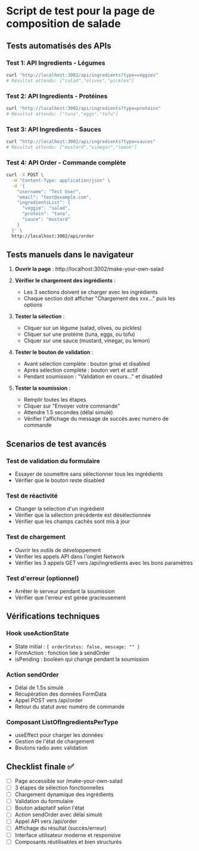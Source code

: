 # Script de test pour la page de composition de salade

## Tests automatisés des APIs

### Test 1: API Ingredients - Légumes
```bash
curl "http://localhost:3002/api/ingredients?type=veggies"
# Résultat attendu: ["salad","olives","pickles"]
```

### Test 2: API Ingredients - Protéines  
```bash
curl "http://localhost:3002/api/ingredients?type=proteins"
# Résultat attendu: ["tuna","eggs","tofu"]
```

### Test 3: API Ingredients - Sauces
```bash
curl "http://localhost:3002/api/ingredients?type=sauces"  
# Résultat attendu: ["mustard","vinegar","lemon"]
```

### Test 4: API Order - Commande complète
```bash
curl -X POST \
  -H "Content-Type: application/json" \
  -d '{
    "username": "Test User", 
    "email": "test@example.com",
    "ingredientsList": {
      "veggie": "salad",
      "protein": "tuna", 
      "sauce": "mustard"
    }
  }' \
  http://localhost:3002/api/order
```

## Tests manuels dans le navigateur

1. **Ouvrir la page** : http://localhost:3002/make-your-own-salad

2. **Vérifier le chargement des ingrédients** :
   - Les 3 sections doivent se charger avec les ingrédients
   - Chaque section doit afficher "Chargement des xxx..." puis les options

3. **Tester la sélection** :
   - Cliquer sur un légume (salad, olives, ou pickles)
   - Cliquer sur une protéine (tuna, eggs, ou tofu)  
   - Cliquer sur une sauce (mustard, vinegar, ou lemon)

4. **Tester le bouton de validation** :
   - Avant sélection complète : bouton grisé et disabled
   - Après sélection complète : bouton vert et actif
   - Pendant soumission : "Validation en cours..." et disabled

5. **Tester la soumission** :
   - Remplir toutes les étapes
   - Cliquer sur "Envoyer votre commande"
   - Attendre 1.5 secondes (délai simulé)
   - Vérifier l'affichage du message de succès avec numéro de commande

## Scenarios de test avancés

### Test de validation du formulaire
- Essayer de soumettre sans sélectionner tous les ingrédients
- Vérifier que le bouton reste disabled

### Test de réactivité
- Changer la sélection d'un ingrédient
- Vérifier que la sélection précédente est désélectionnée
- Vérifier que les champs cachés sont mis à jour

### Test de chargement
- Ouvrir les outils de développement
- Vérifier les appels API dans l'onglet Network
- Vérifier les 3 appels GET vers /api/ingredients avec les bons paramètres

### Test d'erreur (optionnel)
- Arrêter le serveur pendant la soumission
- Vérifier que l'erreur est gérée gracieusement

## Vérifications techniques

### Hook useActionState
- State initial : `{ orderStatus: false, message: "" }`
- FormAction : fonction liée à sendOrder
- isPending : booléen qui change pendant la soumission

### Action sendOrder
- Délai de 1.5s simulé
- Récupération des données FormData
- Appel POST vers /api/order
- Retour du statut avec numéro de commande

### Composant ListOfIngredientsPerType
- useEffect pour charger les données
- Gestion de l'état de chargement
- Boutons radio avec validation

## Checklist finale ✅

- [ ] Page accessible sur /make-your-own-salad
- [ ] 3 étapes de sélection fonctionnelles  
- [ ] Chargement dynamique des ingrédients
- [ ] Validation du formulaire
- [ ] Bouton adaptatif selon l'état
- [ ] Action sendOrder avec délai simulé
- [ ] Appel API vers /api/order
- [ ] Affichage du résultat (succès/erreur)
- [ ] Interface utilisateur moderne et responsive
- [ ] Composants réutilisables et bien structurés
